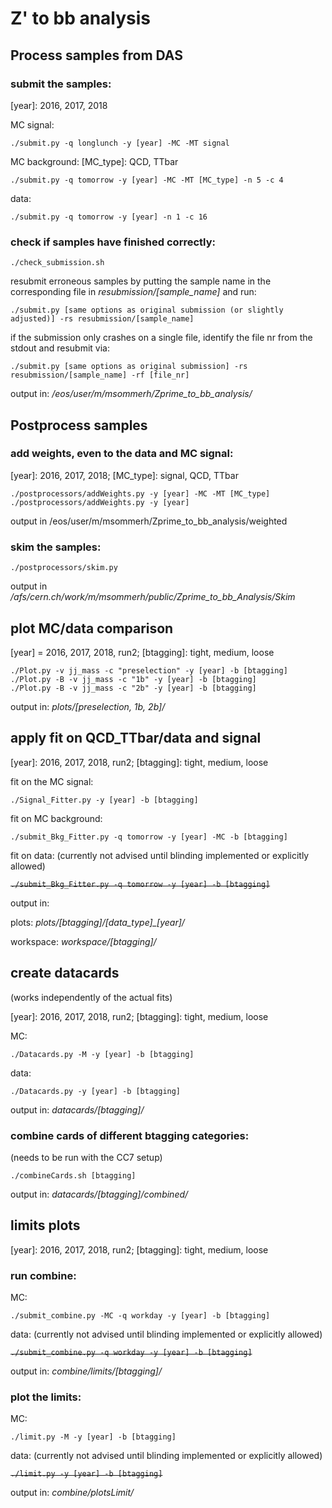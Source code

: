 # Z' to bb analysis

## Process samples from DAS

### submit the samples:   

[year]: 2016, 2017, 2018

MC signal:
```
./submit.py -q longlunch -y [year] -MC -MT signal
```
MC background:     [MC_type]: QCD, TTbar
```
./submit.py -q tomorrow -y [year] -MC -MT [MC_type] -n 5 -c 4
```
data:
```
./submit.py -q tomorrow -y [year] -n 1 -c 16
```

### check if samples have finished correctly:
```
./check_submission.sh
```
resubmit erroneous samples by putting the sample name in the corresponding file in *resubmission/[sample_name]* and run:
```
./submit.py [same options as original submission (or slightly adjusted)] -rs resubmission/[sample_name]
```
if the submission only crashes on a single file, identify the file nr from the stdout and resubmit via:
```
./submit.py [same options as original submission] -rs resubmission/[sample_name] -rf [file_nr]
```

output in: */eos/user/m/msommerh/Zprime_to_bb_analysis/*


## Postprocess samples

### add weights, even to the data and MC signal:    

[year]: 2016, 2017, 2018;   [MC_type]: signal, QCD, TTbar
```
./postprocessors/addWeights.py -y [year] -MC -MT [MC_type]
./postprocessors/addWeights.py -y [year] 
```
output in /eos/user/m/msommerh/Zprime_to_bb_analysis/weighted

### skim the samples:
```
./postprocessors/skim.py
```
output in */afs/cern.ch/work/m/msommerh/public/Zprime_to_bb_Analysis/Skim*


## plot MC/data comparison

[year] = 2016, 2017, 2018, run2;   [btagging]: tight, medium, loose

```
./Plot.py -v jj_mass -c "preselection" -y [year] -b [btagging]
./Plot.py -B -v jj_mass -c "1b" -y [year] -b [btagging]
./Plot.py -B -v jj_mass -c "2b" -y [year] -b [btagging]
```

output in: *plots/[preselection, 1b, 2b]/*


## apply fit on QCD_TTbar/data and signal

 [year]: 2016, 2017, 2018, run2;   [btagging]: tight, medium, loose

fit on the MC signal: 
```
./Signal_Fitter.py -y [year] -b [btagging]
```

fit on MC background:
```
./submit_Bkg_Fitter.py -q tomorrow -y [year] -MC -b [btagging]
```

fit on data: (currently not advised until blinding implemented or explicitly allowed)

~~`./submit_Bkg_Fitter.py -q tomorrow -y [year] -b [btagging]`~~


output in:

plots: *plots/[btagging]/[data_type]_[year]/*

workspace: *workspace/[btagging]/*


## create datacards

(works independently of the actual fits)

[year]: 2016, 2017, 2018, run2;   [btagging]: tight, medium, loose

MC:
```
./Datacards.py -M -y [year] -b [btagging]
```
data:
```
./Datacards.py -y [year] -b [btagging]
```
output in: *datacards/[btagging]/*

### combine cards of different btagging categories: 
(needs to be run with the CC7 setup)
```
./combineCards.sh [btagging]
```
output in: *datacards/[btagging]/combined/*


## limits plots

[year]: 2016, 2017, 2018, run2;   [btagging]: tight, medium, loose

### run combine:

MC:
```
./submit_combine.py -MC -q workday -y [year] -b [btagging]
```
data: (currently not advised until blinding implemented or explicitly allowed)

~~`./submit_combine.py -q workday -y [year] -b [btagging]`~~

output in: *combine/limits/[btagging]/*

### plot the limits:

MC:
```
./limit.py -M -y [year] -b [btagging]
```
data: (currently not advised until blinding implemented or explicitly allowed)

~~`./limit.py -y [year] -b [btagging]`~~

output in: *combine/plotsLimit/*


